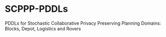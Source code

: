 # SCPPP-PDDLs
PDDLs for Stochastic Collaborative Privacy Preserving Planning
Domains:
Blocks,
Depot,
Logistics and
Rovers 
